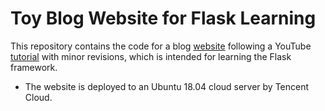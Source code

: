 # Toy Blog Website for Flask Learning
This repository contains the code for a blog [website](http://1.15.95.208/home) following a YouTube [tutorial](https://www.youtube.com/playlist?list=PL-osiE80TeTs4UjLw5MM6OjgkjFeUxCYH) with minor revisions, which is intended for learning the Flask framework.

- The website is deployed to an Ubuntu 18.04 cloud server by Tencent Cloud.
